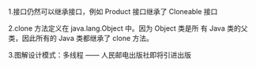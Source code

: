 1.接口仍然可以继承接口，例如 Product 接口继承了 Cloneable 接口

2.clone 方法定义在 java.lang.Object 中。因为 Object 类是所
有 Java 类的父类，因此所有的 Java 类都继承了 clone 方法。

3.图解设计模式：多线程 —— 人民邮电出版社即将引进出版
